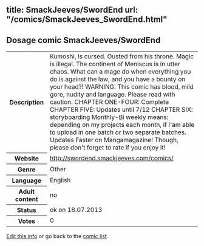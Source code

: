 title: SmackJeeves/SwordEnd
url: "/comics/SmackJeeves_SwordEnd.html"
---
Dosage comic SmackJeeves/SwordEnd
-----------------------------------------

<p id="msg"></p>
<script type="text/javascript">
if (window.location.search === '?edit_info_mail=sent_ok') {
  var elem = document.getElementById("msg");
  elem.innerHTML = 'Edited information sucessfully sent for review, which is usually done daily. Thanks!';
  elem.className = 'ok';
}
</script>
<table class="comicinfo">
<tr>
<th>Description</th><td>Kumoshi, is cursed. Ousted from his throne. Magic is illegal. The continent of Meniscus is in utter chaos. What can a mage do when everything you do is against the law, and you have a bounty on your head?! WARNING: This comic has blood, mild gore, nudity and language. Please read with caution. CHAPTER ONE-FOUR: Complete CHAPTER FIVE: Updates until 7/12 CHAPTER SIX: storyboarding Monthly-Bi weekly means: depending on my projects each month, if I'am able to upload in one batch or two separate batches. Updates Faster on Mangamagazine! Though, please don't forget to rate if you enjoy it!</td>
</tr>
<tr>
<th>Website</th><td><a href="http://swordend.smackjeeves.com/comics/">http://swordend.smackjeeves.com/comics/</a></td>
</tr>
<tr>
<th>Genre</th><td>Other</td>
</tr>
<tr>
<th>Language</th><td>English</td>
</tr>
<tr>
<th>Adult content</th><td>no</td>
</tr>
<tr>
<th>Status</th><td>ok on 18.07.2013</td>
</tr>
<tr>
<th>Votes</th><td>0</td>
</tr>
</table>

[Edit this info](SmackJeeves_SwordEnd_edit.html) or go back to the [comic list](../comic-index.html).

